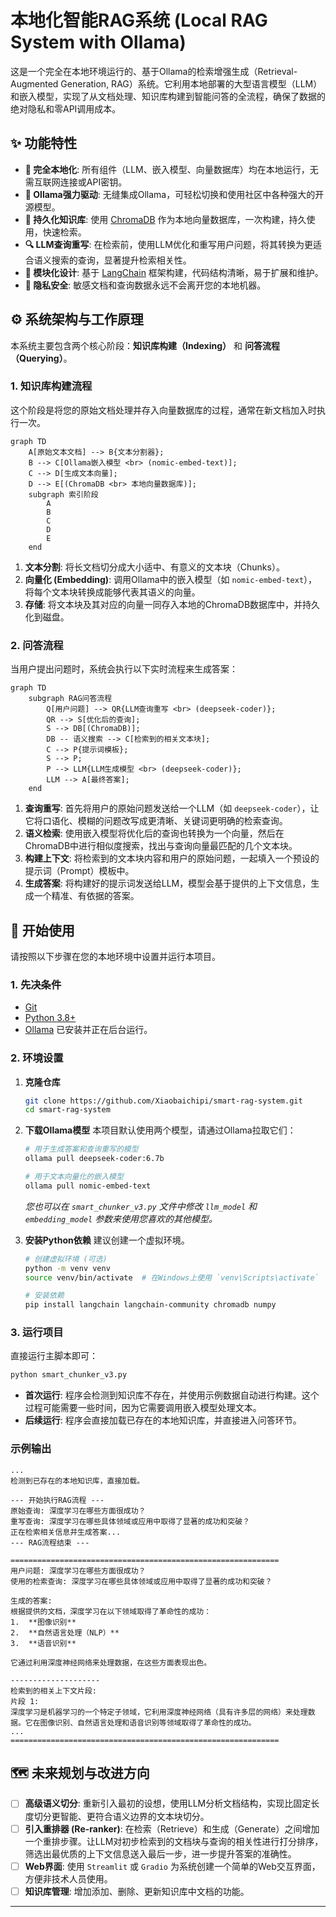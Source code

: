 # 本地化智能RAG系统 (Local RAG System with Ollama)

这是一个完全在本地环境运行的、基于Ollama的检索增强生成（Retrieval-Augmented Generation, RAG）系统。它利用本地部署的大型语言模型（LLM）和嵌入模型，实现了从文档处理、知识库构建到智能问答的全流程，确保了数据的绝对隐私和零API调用成本。

## ✨ 功能特性

-   **🚀 完全本地化**: 所有组件（LLM、嵌入模型、向量数据库）均在本地运行，无需互联网连接或API密钥。
-   **🧠 Ollama强力驱动**: 无缝集成Ollama，可轻松切换和使用社区中各种强大的开源模型。
-   **💾 持久化知识库**: 使用 [ChromaDB](https://www.trychroma.com/) 作为本地向量数据库，一次构建，持久使用，快速检索。
-   **🔍 LLM查询重写**: 在检索前，使用LLM优化和重写用户问题，将其转换为更适合语义搜索的查询，显著提升检索相关性。
-   **🔗 模块化设计**: 基于 [LangChain](https://www.langchain.com/) 框架构建，代码结构清晰，易于扩展和维护。
-   **🔐 隐私安全**: 敏感文档和查询数据永远不会离开您的本地机器。

## ⚙️ 系统架构与工作原理

本系统主要包含两个核心阶段：**知识库构建（Indexing）** 和 **问答流程（Querying）**。

### 1. 知识库构建流程

这个阶段是将您的原始文档处理并存入向量数据库的过程，通常在新文档加入时执行一次。

```mermaid
graph TD
    A[原始文本文档] --> B{文本分割器};
    B --> C[Ollama嵌入模型 <br> (nomic-embed-text)];
    C --> D[生成文本向量];
    D --> E[(ChromaDB <br> 本地向量数据库)];
    subgraph 索引阶段
        A
        B
        C
        D
        E
    end
```

1.  **文本分割**: 将长文档切分成大小适中、有意义的文本块（Chunks）。
2.  **向量化 (Embedding)**: 调用Ollama中的嵌入模型（如 `nomic-embed-text`），将每个文本块转换成能够代表其语义的向量。
3.  **存储**: 将文本块及其对应的向量一同存入本地的ChromaDB数据库中，并持久化到磁盘。

### 2. 问答流程

当用户提出问题时，系统会执行以下实时流程来生成答案：

```mermaid
graph TD
    subgraph RAG问答流程
        Q[用户问题] --> QR{LLM查询重写 <br> (deepseek-coder)};
        QR --> S[优化后的查询];
        S --> DB[(ChromaDB)];
        DB -- 语义搜索 --> C[检索到的相关文本块];
        C --> P{提示词模板};
        S --> P;
        P --> LLM{LLM生成模型 <br> (deepseek-coder)};
        LLM --> A[最终答案];
    end
```
1.  **查询重写**: 首先将用户的原始问题发送给一个LLM（如 `deepseek-coder`），让它将口语化、模糊的问题改写成更清晰、关键词更明确的检索查询。
2.  **语义检索**: 使用嵌入模型将优化后的查询也转换为一个向量，然后在ChromaDB中进行相似度搜索，找出与查询向量最匹配的几个文本块。
3.  **构建上下文**: 将检索到的文本块内容和用户的原始问题，一起填入一个预设的提示词（Prompt）模板中。
4.  **生成答案**: 将构建好的提示词发送给LLM，模型会基于提供的上下文信息，生成一个精准、有依据的答案。

## 🚀 开始使用

请按照以下步骤在您的本地环境中设置并运行本项目。

### 1. 先决条件

-   [Git](https://git-scm.com/downloads)
-   [Python 3.8+](https://www.python.org/downloads/)
-   [Ollama](https://ollama.com/) 已安装并正在后台运行。

### 2. 环境设置

1.  **克隆仓库**
    ```bash
    git clone https://github.com/Xiaobaichipi/smart-rag-system.git
    cd smart-rag-system
    ```

2.  **下载Ollama模型**
    本项目默认使用两个模型，请通过Ollama拉取它们：
    ```bash
    # 用于生成答案和查询重写的模型
    ollama pull deepseek-coder:6.7b

    # 用于文本向量化的嵌入模型
    ollama pull nomic-embed-text
    ```
    *您也可以在 `smart_chunker_v3.py` 文件中修改 `llm_model` 和 `embedding_model` 参数来使用您喜欢的其他模型。*

3.  **安装Python依赖**
    建议创建一个虚拟环境。
    ```bash
    # 创建虚拟环境 (可选)
    python -m venv venv
    source venv/bin/activate  # 在Windows上使用 `venv\Scripts\activate`

    # 安装依赖
    pip install langchain langchain-community chromadb numpy
    ```

### 3. 运行项目

直接运行主脚本即可：

```bash
python smart_chunker_v3.py
```

-   **首次运行**: 程序会检测到知识库不存在，并使用示例数据自动进行构建。这个过程可能需要一些时间，因为它需要调用嵌入模型处理文本。
-   **后续运行**: 程序会直接加载已存在的本地知识库，并直接进入问答环节。

### 示例输出

```
...
检测到已存在的本地知识库，直接加载。

--- 开始执行RAG流程 ---
原始查询: 深度学习在哪些方面很成功？
重写查询: 深度学习在哪些具体领域或应用中取得了显著的成功和突破？
正在检索相关信息并生成答案...
--- RAG流程结束 ---

============================================================
用户问题: 深度学习在哪些方面很成功？
使用的检索查询: 深度学习在哪些具体领域或应用中取得了显著的成功和突破？

生成的答案:
根据提供的文档，深度学习在以下领域取得了革命性的成功：
1.  **图像识别**
2.  **自然语言处理（NLP）**
3.  **语音识别**

它通过利用深度神经网络来处理数据，在这些方面表现出色。

--------------------
检索到的相关上下文片段:
片段 1:
深度学习是机器学习的一个特定子领域，它利用深度神经网络（具有许多层的网络）来处理数据。它在图像识别、自然语言处理和语音识别等领域取得了革命性的成功。
...
============================================================
```

## 🗺️ 未来规划与改进方向

-   [ ] **高级语义切分**: 重新引入最初的设想，使用LLM分析文档结构，实现比固定长度切分更智能、更符合语义边界的文本块切分。
-   [ ] **引入重排器 (Re-ranker)**: 在检索（Retrieve）和生成（Generate）之间增加一个重排步骤。让LLM对初步检索到的文档块与查询的相关性进行打分排序，筛选出最优质的上下文信息送入最后一步，进一步提升答案的准确性。
-   [ ] **Web界面**: 使用 `Streamlit` 或 `Gradio` 为系统创建一个简单的Web交互界面，方便非技术人员使用。
-   [ ] **知识库管理**: 增加添加、删除、更新知识库中文档的功能。

---
